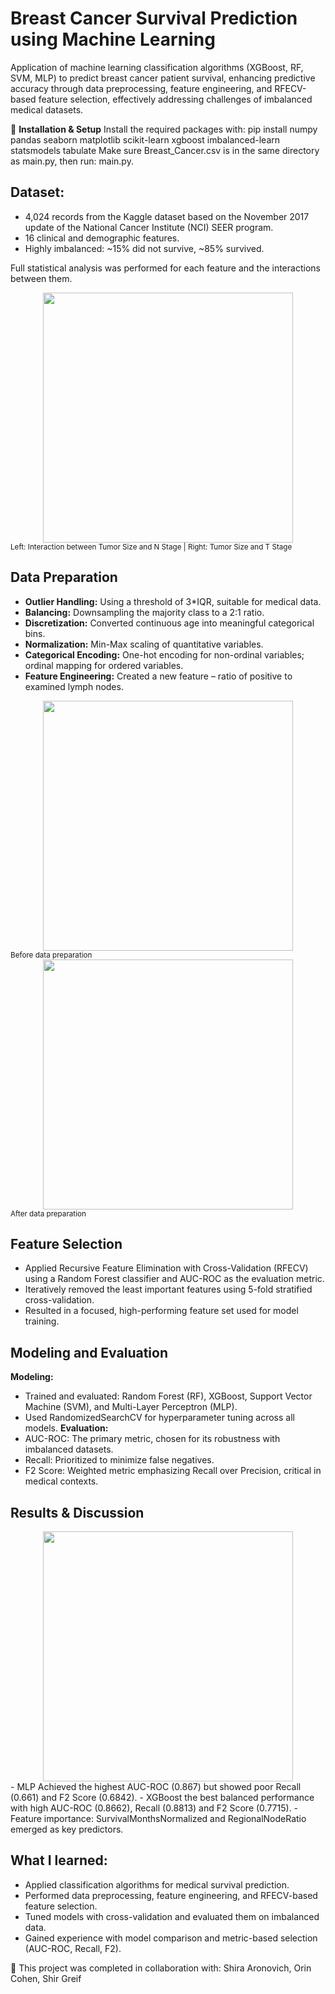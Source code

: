 # Breast Cancer Survival Prediction using Machine Learning
Application of machine learning classification algorithms (XGBoost, RF, SVM, MLP) to predict breast cancer patient survival, enhancing predictive accuracy through data preprocessing, feature engineering, and RFECV-based feature selection, effectively addressing challenges of imbalanced medical datasets.

🔧 **Installation & Setup**
Install the required packages with:
pip install numpy pandas seaborn matplotlib scikit-learn xgboost imbalanced-learn statsmodels tabulate
Make sure Breast_Cancer.csv is in the same directory as main.py, then run: main.py.

## Dataset:
- 4,024 records from the Kaggle dataset based on the November 2017 update of the National Cancer Institute (NCI) SEER program.
- 16 clinical and demographic features.
- Highly imbalanced: ~15% did not survive, ~85% survived.

Full statistical analysis was performed for each feature and the interactions between them.
<div align="center"> <img src="https://github.com/user-attachments/assets/d1859c02-d889-4b40-b6ff-ecef736475ea" width="400"/> </div>
<sub>Left: Interaction between Tumor Size and N Stage | Right: Tumor Size and T Stage</sub>

## Data Preparation
- **Outlier Handling:** Using a threshold of 3*IQR, suitable for medical data.
- **Balancing:** Downsampling the majority class to a 2:1 ratio.
- **Discretization:** Converted continuous age into meaningful categorical bins.
- **Normalization:** Min-Max scaling of quantitative variables.
- **Categorical Encoding:** One-hot encoding for non-ordinal variables; ordinal mapping for ordered variables.
- **Feature Engineering:** Created a new feature – ratio of positive to examined lymph nodes.
<div align="center"> <img src="https://github.com/user-attachments/assets/3482cb41-c5c4-4ca7-84a2-8195167e944a" width="400"/> </div>
<sub>Before data preparation</sub>

<div align="center"> <img src="https://github.com/user-attachments/assets/26339a7c-3962-4405-923d-33c8cf65aadf" width="400"/> </div>
<sub>After data preparation</sub>

## Feature Selection
- Applied Recursive Feature Elimination with Cross-Validation (RFECV) using a Random Forest classifier and AUC-ROC as the evaluation metric.
- Iteratively removed the least important features using 5-fold stratified cross-validation.
- Resulted in a focused, high-performing feature set used for model training.

## Modeling and Evaluation
**Modeling:**
- Trained and evaluated: Random Forest (RF), XGBoost, Support Vector Machine (SVM), and Multi-Layer Perceptron (MLP).
- Used RandomizedSearchCV for hyperparameter tuning across all models.
**Evaluation:**
- AUC-ROC: The primary metric, chosen for its robustness with imbalanced datasets.
- Recall: Prioritized to minimize false negatives.
- F2 Score: Weighted metric emphasizing Recall over Precision, critical in medical contexts.

## Results & Discussion
<div align="center"> <img src="https://github.com/user-attachments/assets/65314a16-6fdc-417a-bfb0-de6ad50afb3c" width="400"/> </div>
- MLP Achieved the highest AUC-ROC (0.867) but showed poor Recall (0.661) and F2 Score (0.6842).
- XGBoost the best balanced performance with high AUC-ROC (0.8662), Recall (0.8813) and F2 Score (0.7715).
- Feature importance: SurvivalMonthsNormalized and RegionalNodeRatio emerged as key predictors.

## What I learned:
- Applied classification algorithms for medical survival prediction.
- Performed data preprocessing, feature engineering, and RFECV-based feature selection.
- Tuned models with cross-validation and evaluated them on imbalanced data.
- Gained experience with model comparison and metric-based selection (AUC-ROC, Recall, F2).

👥 This project was completed in collaboration with: Shira Aronovich, Orin Cohen, Shir Greif  













